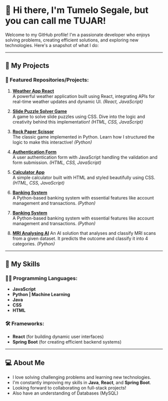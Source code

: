 # 👋 Hi there, I'm Tumelo Segale, but you can call me TUJAR!

Welcome to my GitHub profile! I'm a passionate developer who enjoys solving problems, creating efficient solutions, and exploring new technologies. Here's a snapshot of what I do:

---

## 🔭 My Projects

### 🌟 Featured Repositories/Projects:

1. **[Weather App React](https://github.com/Tumelo-Segale/Weather-App-React)**  
   A powerful weather application built using React, integrating APIs for real-time weather updates and dynamic UI. *(React, JavaScript)*  

2. **[Slide Puzzle Solver Game](https://github.com/Tumelo-Segale/Slide-Puzzle-Solver-Game)**  
   A game to solve slide puzzles using CSS. Dive into the logic and creativity behind this implementation! *(HTML, CSS, JavaScript)*  

3. **[Rock Paper Scissor](https://github.com/Tumelo-Segale/Rock-Paper-Scissor)**  
   The classic game implemented in Python. Learn how I structured the logic to make this interactive! *(Python)*  

4. **[Authentication Form](https://github.com/Tumelo-Segale/Authentication-Form)**  
   A user authentication form with JavaScript handling the validation and form submission. *(HTML, CSS, JavaScript)*  

5. **[Calculator App](https://github.com/Tumelo-Segale/Calculator-App)**  
   A simple calculator built with HTML and styled beautifully using CSS. *(HTML, CSS, JavaScript)*  

6. **[Banking System](https://github.com/Tumelo-Segale/Banking-System)**  
   A Python-based banking system with essential features like account management and transactions. *(Python)*

7. **[Banking System](https://github.com/Tumelo-Segale/Banking-System)**  
   A Python-based banking system with essential features like account management and transactions. *(Python)*

8. **[MRI Analysing AI](https://github.com/B-A-QUANTUM-AI)**
   An AI solution that analyses and classify MRI scans from a given dataset. It predicts the outcome and classify it into 4 categories. *(Python)*
---

## 🌱 My Skills

### 🧑‍💻 Programming Languages:
- **JavaScript**
- **Python | Machine Learning**
- **Java**
- **CSS**
- **HTML**

### 🛠️ Frameworks:
- **React** (for building dynamic user interfaces)
- **Spring Boot** (for creating efficient backend systems)

---

## 💻 About Me
- I love solving challenging problems and learning new technologies.
- I'm constantly improving my skills in **Java**, **React**, and **Spring Boot**.
- Looking forward to collaborating on full-stack projects!
- Also have an understanding of Databases (MySQL)
